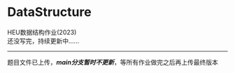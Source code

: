 # DataStructure


HEU数据结构作业(2023)<br/>
还没写完，持续更新中......<br/>

---


题目文件已上传，***main分支暂时不更新***，等所有作业做完之后再上传最终版本
